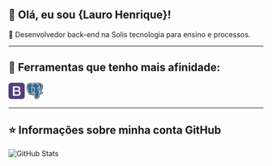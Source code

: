 ## 💜 Olá, eu sou <strong>{Lauro Henrique}!</strong>

🔭 Desenvolvedor back-end na Solis tecnologia para ensino e processos.

----

## 🚀 Ferramentas que tenho mais afinidade:

<code><img height="32" src="https://raw.githubusercontent.com/github/explore/80688e429a7d4ef2fca1e82350fe8e3517d3494d/topics/bootstrap/bootstrap.png" alt="Bootstrap"/></code>
<code><img height="32" src="https://raw.githubusercontent.com/github/explore/80688e429a7d4ef2fca1e82350fe8e3517d3494d/topics/postgresql/postgresql.png" alt="PostegreSQL"/></code>

---

## ⭐ Informações sobre minha conta GitHub
![GitHub Stats](https://github-readme-stats.vercel.app/api?username=lauroappelt&show_icons=true)

